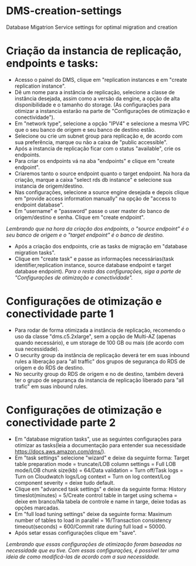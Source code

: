 # DMS-creation-settings
Database Migatrion Service settings for optimal migration and creation

# Criação da instancia de replicação, endpoints e tasks:
- Acesso o painel do DMS, clique em "replication instances e em "create replication instance".
- Dê um nome para a instância de replicação, selecione a classe de instância desejada, assim como a versão da engine, a opção de alta disponibilidade e o tamanho do storage. (As configurações para otimizar a instancia estarão na parte de "Configurações de otimização e conectividade").
- Em "network type", selecione a opção "IPV4" e selecione a mesma VPC que o seu banco de origem e seu banco de destino estão.
- Selecione ou crie um subnet group para replicação e, de acordo com sua preferência, marque ou não a caixa de "public accessible".
- Após a instancia de replicação ficar com o status "available", crie os endpoints.
- Para criar os endpoints vá na aba "endpoints" e clique em "create endpoint".
- Criaremos tanto o source endpoint quanto o target endpoint. Na hora da criação, marque a caixa "select rds db instance" e selecione sua instancia de origem/destino.
- Nas configurações, selecione a source engine desejada e depois clique em "provide access information manually" na opção de "access to endpoint database".
- Em "username" e "password" passe o user master do banco de origem/destino e senha. Clique em "create endpoint".

  
*Lembrando que na hora da criação dos endpoints, o "source endpoint" é o seu banco de origem e o "target endpoint" é o banco de destino.*


- Após a criação dos endpoints, crie as tasks de migração em "database migration tasks".
- Clique em "create task" e passe as informações necessárias(task identifier,replication instance, source database endpoint e target database endpoint).
*Para o resto das configurações, siga a parte de "Configurações de otimização e conectividade".*

# Configurações de otimização e conectividade parte 1
- Para rodar de forma otimizada a instância de replicação, recomendo o uso da classe "dms.c5.2xlarge", sem a opção de Multi-AZ (apenas quando necessário), e um storage de 100 GB ou mais (de acordo com sua necessidade).
- O security group da instância de replicação deverá ter em suas inbound rules a liberação para "all traffic" dos grupos de segurança do RDS de origem e do RDS de destino.
- No security group do RDS de origem e no de destino, também deverá ter o grupo de segurança da instancia de replicação liberado para "all trafic" em suas inbound rules.

# Configurações de otimização e conectividade parte 2
- Em "database migration tasks", use as seguintes configurações para otimizar as tasks(leia a documentação para entender sua necessidade https://docs.aws.amazon.com/dms/).
- Em "task settings" selecione "wizard" e deixe da seguinte forma: Target table preparation mode = truncate/LOB column settings = Full LOB mode/LOB chunk size(kb) = 64/Data validation = Turn off/Task logs = Turn on Cloudwatch logs/Log context = Turn on log context/Log component severity = deixe tudo default.
- Clique em "advanced task settings" e deixe da seguinte forma: History timeslot(minutes) = 5/Create control table in target using schema = deixe em branco/Na tabela de controle e name in targe, deixe todas as opções marcadas.
- Em "full load tuning settings" deixe da seguinte forma: Maximum number of tables to load in parallel = 16/Transaction consistency timeout(seconds) = 600/Commit rate during full load = 50000.
- Após setar essas configurações clique em "save".

  
*Lembrando que essas configurações de otimização foram baseadas na necessidade que eu tive. Com essas configurações, é possível ter uma ideia de como modificá-las de acordo com a sua necessidade.*
